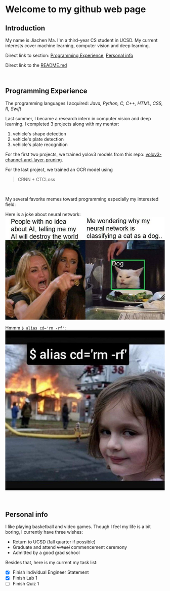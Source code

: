 # Welcome to my github web page

## Introduction 
My name is Jiachen Ma. I'm a third-year CS student in UCSD. My current interests cover machine learning, computer vision and deep learning. 

Direct link to section: [Programming Experience](#programming-experience), [Personal info](#personal-info)

Direct link to the [README.md](../README.md)

<br> 

## Programming Experience 
The programming languages I acquired: *Java, Python, C, C++, HTML, CSS, R, Swift*

Last summer, I became a research intern in computer vision and deep learning. I completed 3 projects along with my mentor: 
1. vehicle's shape detection
2. vehicle's plate detection
3. vehicle's plate recognition

For the first two projects, we trained yolov3 models from this repo: [yolov3-channel-and-layer-pruning](https://github.com/tanluren/yolov3-channel-and-layer-pruning.git). 

For the last project, we trained an OCR model using
> CRNN + CTCLoss

<br>

My several favorite memes toward programming especially my interested field: 

Here is a joke about neural network: 
![Cats Meme](cat.jpeg)

Hmmm `$ alias cd='rm -rf'`: 
![trick](img.jpeg)

<br> 

## Personal info 
I like playing basketball and video games. Though I feel my life is a bit boring, I currently have three wishes: 
- Return to UCSD (fall quarter if possible)
- Graduate and attend ~~virtual~~ commencement ceremony 
- Admitted by a good grad school
  
Besides that, here is my current my task list: 
- [x] Finish Individual Engineer Statement 
- [x] Finish Lab 1
- [ ] Finish Quiz 1